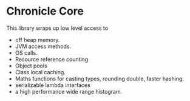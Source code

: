 # Chronicle Core

This library wraps up low level access to

 - off heap memory.
 - JVM access methods.
 - OS calls.
 - Resource reference counting
 - Object pools
 - Class local caching.
 - Maths functions for casting types, rounding double, faster hashing.
 - serializable lambda interfaces
 - a high performance wide range histogram.
